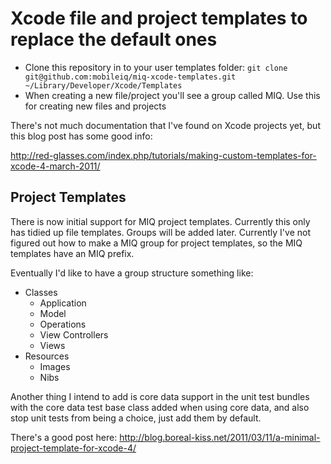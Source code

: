 # Xcode file and project templates to replace the default ones

- Clone this repository in to your user templates folder:
`git clone git@github.com:mobileiq/miq-xcode-templates.git ~/Library/Developer/Xcode/Templates`
- When creating a new file/project you'll see a group called MIQ.  Use this for creating new files and projects

There's not much documentation that I've found on Xcode projects yet, but this blog post has some good info:

http://red-glasses.com/index.php/tutorials/making-custom-templates-for-xcode-4-march-2011/

## Project Templates

There is now initial support for MIQ project templates.  Currently this only has tidied up file templates.  Groups will be added later.  Currently I've not figured out how to make a MIQ group for project templates, so the MIQ templates have an MIQ prefix.

Eventually I'd like to have a group structure something like:

- Classes
	- Application
	- Model
	- Operations
	- View Controllers
	- Views
- Resources
	- Images
	- Nibs
	
Another thing I intend to add is core data support in the unit test bundles with the core data test base class added when using core data, and also stop unit tests from being a choice, just add them by default.

There's a good post here: http://blog.boreal-kiss.net/2011/03/11/a-minimal-project-template-for-xcode-4/ 
